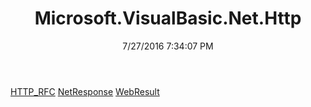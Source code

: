 ﻿---
title: Microsoft.VisualBasic.Net.Http
date: 7/27/2016 7:34:07 PM
---

[HTTP_RFC](T-Microsoft.VisualBasic.Net.Http.HTTP_RFC.html)
[NetResponse](T-Microsoft.VisualBasic.Net.Http.NetResponse.html)
[WebResult](T-Microsoft.VisualBasic.Net.Http.WebResult.html)

